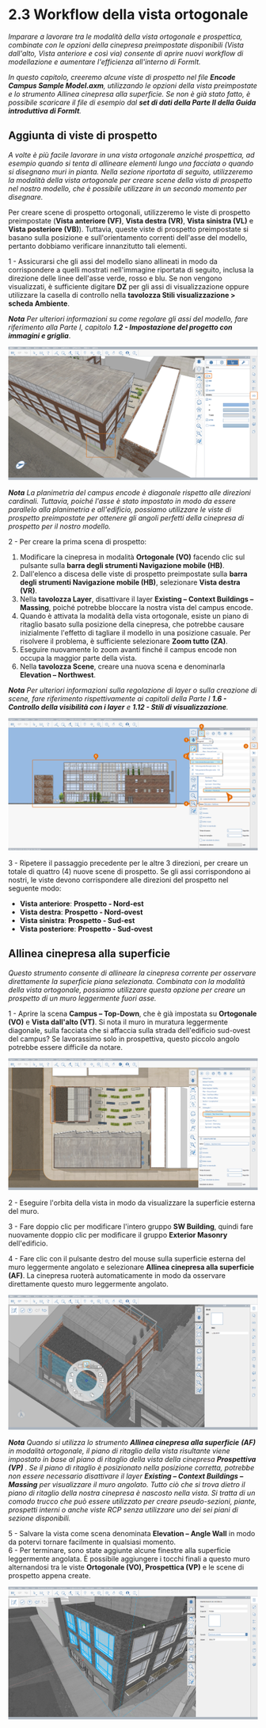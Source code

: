 # 2.3 Workflow della vista ortogonale

_Imparare a lavorare tra le modalità della vista ortogonale e prospettica, combinate con le opzioni della cinepresa preimpostate disponibili (Vista dall'alto, Vista anteriore e così via) consente di aprire nuovi workflow di modellazione e aumentare l'efficienza all'interno di FormIt._

_In questo capitolo, creeremo alcune viste di prospetto nel file_ _**Encode Campus Sample Model.axm**, utilizzando le opzioni della vista preimpostate e lo strumento Allinea cinepresa alla superficie. Se non è già stato fatto, è possibile scaricare il file di esempio dal_ _**set di dati della Parte II della Guida introduttiva di FormIt**._

## Aggiunta di viste di prospetto

_A volte è più facile lavorare in una vista ortogonale anziché prospettica, ad esempio quando si tenta di allineare elementi lungo una facciata o quando si disegnano muri in pianta. Nella sezione riportata di seguito, utilizzeremo la modalità della vista ortogonale per creare scene della vista di prospetto nel nostro modello, che è possibile utilizzare in un secondo momento per disegnare._

Per creare scene di prospetto ortogonali, utilizzeremo le viste di prospetto preimpostate (**Vista anteriore (VF)**, **Vista destra (VR)**, **Vista sinistra (VL)** e **Vista posteriore (VB)**). Tuttavia, queste viste di prospetto preimpostate si basano sulla posizione e sull'orientamento correnti dell'asse del modello, pertanto dobbiamo verificare innanzitutto tali elementi.

1 - Assicurarsi che gli assi del modello siano allineati in modo da corrispondere a quelli mostrati nell'immagine riportata di seguito, inclusa la direzione delle linee dell'asse verde, rosso e blu. Se non vengono visualizzati, è sufficiente digitare **DZ** per gli assi di visualizzazione oppure utilizzare la casella di controllo nella **tavolozza Stili visualizzazione > scheda Ambiente**.

_**Nota**_ _Per ulteriori informazioni su come regolare gli assi del modello, fare riferimento alla Parte I, capitolo_ _**1.2 - Impostazione del progetto con immagini e griglia**_.

![](<../../.gitbook/assets/0 (7).png>)

_**Nota** La planimetria del campus encode è diagonale rispetto alle direzioni cardinali. Tuttavia, poiché l'asse è stato impostato in modo da essere parallelo alla planimetria e all'edificio, possiamo utilizzare le viste di prospetto preimpostate per ottenere gli angoli perfetti della cinepresa di prospetto per il nostro modello._

2 - Per creare la prima scena di prospetto:

1. Modificare la cinepresa in modalità **Ortogonale (VO)** facendo clic sul pulsante sulla **barra degli strumenti Navigazione mobile (HB)**.
2. Dall'elenco a discesa delle viste di prospetto preimpostate sulla **barra degli strumenti Navigazione mobile (HB)**, selezionare **Vista destra (VR)**.
3. Nella **tavolozza Layer**, disattivare il layer **Existing – Context Buildings – Massing**, poiché potrebbe bloccare la nostra vista del campus encode.
4. Quando è attivata la modalità della vista ortogonale, esiste un piano di ritaglio basato sulla posizione della cinepresa, che potrebbe causare inizialmente l'effetto di tagliare il modello in una posizione casuale. Per risolvere il problema, è sufficiente selezionare **Zoom tutto (ZA)**.
5. Eseguire nuovamente lo zoom avanti finché il campus encode non occupa la maggior parte della vista.
6. Nella **tavolozza Scene**, creare una nuova scena e denominarla **Elevation – Northwest**.

_**Nota**_ _Per ulteriori informazioni sulla regolazione di layer o sulla creazione di scene, fare riferimento rispettivamente ai capitoli della Parte I_ _**1.6 - Controllo della visibilità con i layer**_ _e_ _**1.12 - Stili di visualizzazione**._

![](<../../.gitbook/assets/1 (10) (1).png>)

3 - Ripetere il passaggio precedente per le altre 3 direzioni, per creare un totale di quattro (4) nuove scene di prospetto. Se gli assi corrispondono ai nostri, le viste devono corrispondere alle direzioni del prospetto nel seguente modo:

* **Vista anteriore**: **Prospetto - Nord-est**
* **Vista destra**: **Prospetto - Nord-ovest**
* **Vista sinistra**: **Prospetto - Sud-est**
* **Vista posteriore**: **Prospetto - Sud-ovest**

## **Allinea cinepresa alla superficie**

_Questo strumento consente di allineare la cinepresa corrente per osservare direttamente la superficie piana selezionata. Combinata con la modalità della vista ortogonale, possiamo utilizzare questa opzione per creare un prospetto di un muro leggermente fuori asse._

1 - Aprire la scena **Campus – Top-Down**, che è già impostata su **Ortogonale (VO)** e **Vista dall'alto (VT)**. Si nota il muro in muratura leggermente diagonale, sulla facciata che si affaccia sulla strada dell'edificio sud-ovest del campus? Se lavorassimo solo in prospettiva, questo piccolo angolo potrebbe essere difficile da notare.

![](<../../.gitbook/assets/2 (8) (1).png>)

2 - Eseguire l'orbita della vista in modo da visualizzare la superficie esterna del muro.

3 - Fare doppio clic per modificare l'intero gruppo **SW Building**, quindi fare nuovamente doppio clic per modificare il gruppo **Exterior Masonry** dell'edificio.

4 - Fare clic con il pulsante destro del mouse sulla superficie esterna del muro leggermente angolato e selezionare **Allinea cinepresa alla superficie (AF)**. La cinepresa ruoterà automaticamente in modo da osservare direttamente questo muro leggermente angolato.

![](<../../.gitbook/assets/3 (9).png>)

_**Nota**_ _Quando si utilizza lo strumento_ _**Allinea cinepresa alla superficie**_ _**(AF)**_ _in modalità ortogonale, il piano di ritaglio della vista risultante viene impostato in base al piano di ritaglio della vista della cinepresa_ _**Prospettiva (VP)**_ _. Se il piano di ritaglio è posizionato nella posizione corretta, potrebbe non essere necessario disattivare il layer_ _**Existing – Context Buildings – Massing**_ _per visualizzare il muro angolato. Tutto ciò che si trova dietro il piano di ritaglio della nostra cinepresa è nascosto nella vista. Si tratta di un comodo trucco che può essere utilizzato per creare pseudo-sezioni, piante, prospetti interni o anche viste RCP senza utilizzare uno dei sei piani di sezione disponibili._

5 - Salvare la vista come scena denominata **Elevation – Angle Wall** in modo da potervi tornare facilmente in qualsiasi momento.\
 6 - Per terminare, sono state aggiunte alcune finestre alla superficie leggermente angolata. È possibile aggiungere i tocchi finali a questo muro alternandosi tra le viste **Ortogonale (VO), Prospettica (VP)** e le scene di prospetto appena create.

![Gruppo SW Building con sei (6) nuove finestre aggiunte lungo la superficie angolata.](<../../.gitbook/assets/4 (10) (1).png>)
